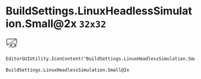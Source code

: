 # BuildSettings.LinuxHeadlessSimulation.Small@2x `32x32`
<img src="/img/BuildSettings.LinuxHeadlessSimulation.Small.png" width=32 height=32>

``` CSharp
EditorGUIUtility.IconContent("BuildSettings.LinuxHeadlessSimulation.Small@2x")
```
```
BuildSettings.LinuxHeadlessSimulation.Small@2x
```
